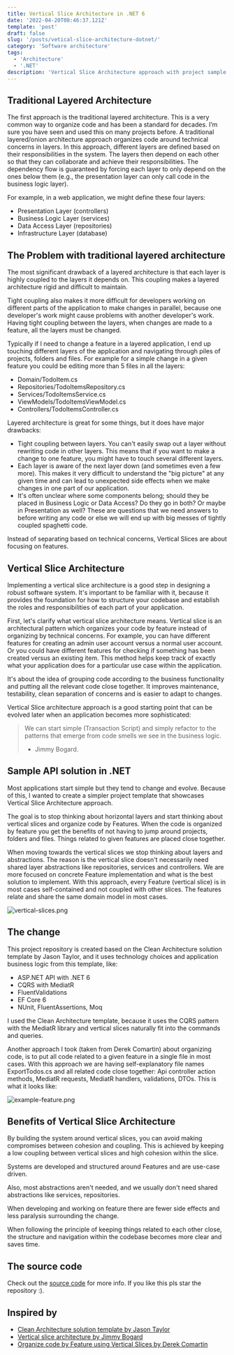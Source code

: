 ```yaml
---
title: Vertical Slice Architecture in .NET 6
date: '2022-04-20T08:46:37.121Z'
template: 'post'
draft: false
slug: '/posts/vetical-slice-architecture-dotnet/'
category: 'Software architecture'
tags:
  - 'Architecture'
  - '.NET'
description: 'Vertical Slice Architecture approach with project sample in .NET 6'
---
```


## Traditional Layered Architecture

The first approach is the traditional layered architecture. This is a very common way to organize code and has been a standard for decades. I’m sure you have seen and used this on many projects before. A traditional layered/onion architecture approach organizes code around technical concerns in layers. In this approach, different layers are defined based on their responsibilities in the system. The layers then depend on each other so that they can collaborate and achieve their responsibilities. The dependency flow is guaranteed by forcing each layer to only depend on the ones below them (e.g., the presentation layer can only call code in the business logic layer).

For example, in a web application, we might define these four layers:

- Presentation Layer (controllers)
- Business Logic Layer (services)
- Data Access Layer (repositories)
- Infrastructure Layer (database)

## The Problem with traditional layered architecture

The most significant drawback of a layered architecture is that each layer is highly coupled to the layers it depends on. This coupling makes a layered architecture rigid and difficult to maintain.

Tight coupling also makes it more difficult for developers working on different parts of the application to make changes in parallel, because one developer's work might cause problems with another developer's work. Having tight coupling between the layers, when changes are made to a feature, all the layers must be changed.

Typically if I need to change a feature in a layered application, I end up touching different layers of the application and navigating through piles of projects, folders and files. For example for a simple change in a given feature you could be editing more than 5 files in all the layers:

- Domain/TodoItem.cs
- Repositories/TodoItemsRepository.cs
- Services/TodoItemsService.cs
- ViewModels/TodoItemsViewModel.cs
- Controllers/TodoItemsController.cs

Layered architecture is great for some things, but it does have major drawbacks:

- Tight coupling between layers. You can't easily swap out a layer without rewriting code in other layers. This means that if you want to make a change to one feature, you might have to touch several different layers.
- Each layer is aware of the next layer down (and sometimes even a few more). This makes it very difficult to understand the "big picture" at any given time and can lead to unexpected side effects when we make changes in one part of our application.
- It's often unclear where some components belong; should they be placed in Business Logic or Data Access? Do they go in both? Or maybe in Presentation as well? These are questions that we need answers to before writing any code or else we will end up with big messes of tightly coupled spaghetti code.

Instead of separating based on technical concerns, Vertical Slices are about focusing on features.

## Vertical Slice Architecture

Implementing a vertical slice architecture is a good step in designing a robust software system. It's important to be familiar with it, because it provides the foundation for how to structure your codebase and establish the roles and responsibilities of each part of your application.

First, let's clarify what vertical slice architecture means. Vertical slice is an architectural pattern which organizes your code by feature instead of organizing by technical concerns. For example, you can have different features for creating an admin user account versus a normal user account. Or you could have different features for checking if something has been created versus an existing item. This method helps keep track of exactly what your application does for a particular use case within the application.

It's about the idea of grouping code according to the business functionality and putting all the relevant code close together. It improves maintenance, testability, clean separation of concerns and is easier to adapt to changes.

Vertical Slice architecture approach is a good starting point that can be evolved later when an application becomes more sophisticated:
> We can start simple (Transaction Script) and simply refactor to the patterns that emerge from code smells we see in the business logic.
>
> - Jimmy Bogard.

## Sample API solution in .NET

Most applications start simple but they tend to change and evolve. Because of this, I wanted to create a simpler project template that showcases Vertical Slice Architecture approach.

The goal is to stop thinking about horizontal layers and start thinking about vertical slices and organize code by Features. When the code is organized by feature you get the benefits of not having to jump around projects, folders and files. Things related to given features are placed close together.

When moving towards the vertical slices we stop thinking about layers and abstractions. The reason is the vertical slice doesn't necessarily need shared layer abstractions like repositories, services and controllers. We are more focused on concrete Feature implementation and what is the best solution to implement. With this approach, every Feature (vertical slice) is in most cases self-contained and not coupled with other slices. The features relate and share the same domain model in most cases.

![vertical-slices.png](/media/vertical-slices.png)

## The change

This project repository is created based on the Clean Architecture solution template by Jason Taylor, and it uses technology choices and application business logic from this template, like:

- ASP.NET API with .NET 6
- CQRS with MediatR
- FluentValidations
- EF Core 6
- NUnit, FluentAssertions, Moq

I used the Clean Architecture template, because it uses the CQRS pattern with the MediatR library and vertical slices naturally fit into the commands and queries.

Another approach I took (taken from Derek Comartin) about organizing code, is to put all code related to a given feature in a single file in most cases. With this approach we are having self-explanatory file names ExportTodos.cs and all related code close together: Api controller action methods, MediatR requests, MediatR handlers, validations, DTOs. This is what it looks like:

![example-feature.png](/media/example-feature.png)

## Benefits of Vertical Slice Architecture

By building the system around vertical slices, you can avoid making compromises between cohesion and coupling. This is achieved by keeping a low coupling between vertical slices and high cohesion within the slice.

Systems are developed and structured around Features and are use-case driven.

Also, most abstractions aren't needed, and we usually don't need shared abstractions like services, repositories.

When developing and working on feature there are fewer side effects and less paralysis surrounding the change.

When following the principle of keeping things related to each other close, the structure and navigation within the codebase becomes more clear and saves time.

## The source code

Check out the [source code](https://github.com/nadirbad/VerticalSliceArchitecture) for more info. If you like this pls star the repository :).

## Inspired by

- [Clean Architecture solution template by Jason Taylor](https://github.com/jasontaylordev/CleanArchitecture)
- [Vertical slice architecture by Jimmy Bogard](https://jimmybogard.com/vertical-slice-architecture/)
- [Organize code by Feature using Vertical Slices by Derek Comartin](https://codeopinion.com/organizing-code-by-feature-using-vertical-slices/)
